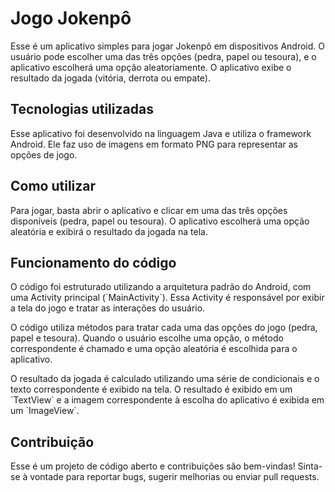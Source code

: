 

<h1> Jogo Jokenpô</h1>
<p>Esse é um aplicativo simples para jogar Jokenpô em dispositivos Android. O usuário pode escolher uma das três opções (pedra, papel ou tesoura), e o aplicativo escolherá uma opção aleatoriamente. O aplicativo exibe o resultado da jogada (vitória, derrota ou empate).</p>
<h2>Tecnologias utilizadas</h2>
<p>Esse aplicativo foi desenvolvido na linguagem Java e utiliza o framework Android. Ele faz uso de imagens em formato PNG para representar as opções de jogo.</p>
<h2>Como utilizar</h2>
<p>Para jogar, basta abrir o aplicativo e clicar em uma das três opções disponíveis (pedra, papel ou tesoura). O aplicativo escolherá uma opção aleatória e exibirá o resultado da jogada na tela.</p>
<h2>Funcionamento do código</h2>
<p>O código foi estruturado utilizando a arquitetura padrão do Android, com uma Activity principal (`MainActivity`). Essa Activity é responsável por exibir a tela do jogo e tratar as interações do usuário.</p>
<p>O código utiliza métodos para tratar cada uma das opções do jogo (pedra, papel e tesoura). Quando o usuário escolhe uma opção, o método correspondente é chamado e uma opção aleatória é escolhida para o aplicativo.</p>
<p>O resultado da jogada é calculado utilizando uma série de condicionais e o texto correspondente é exibido na tela. O resultado é exibido em um `TextView` e a imagem correspondente à escolha do aplicativo é exibida em um `ImageView`.</p>
<h2>Contribuição</h2>
<p>Esse é um projeto de código aberto e contribuições são bem-vindas! Sinta-se à vontade para reportar bugs, sugerir melhorias ou enviar pull requests.</p>

